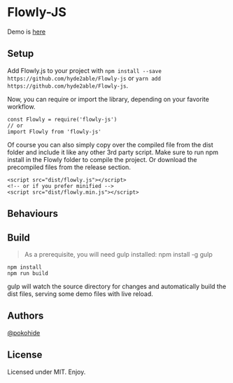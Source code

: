 # Flowly-JS

Demo is [here](https://hyde2able.github.io/Flowly-js/)

## Setup

Add Flowly.js to your project with `npm install --save https://github.com/hyde2able/Flowly-js` or `yarn add https://github.com/hyde2able/Flowly-js`.

Now, you can require or import the library, depending on your favorite workflow.

```
const Flowly = require('flowly-js')
// or
import Flowly from 'flowly-js'
```

Of course you can also simply copy over the compiled file from the dist folder and include it like any other 3rd party script.
Make sure to run npm install in the Flowly folder to compile the project.
Or download the precompiled files from the release section.

```
<script src="dist/flowly.js"></script>
<!-- or if you prefer minified -->
<script src="dist/flowly.min.js"></script>
```

## Behaviours



## Build

> As a prerequisite, you will need gulp installed: npm install -g gulp

```
npm install
npm run build
```

gulp will watch the source directory for changes and automatically build the dist files, serving some demo files with live reload.

## Authors

[@pokohide](https://github.com/hyde2able)

## License

Licensed under MIT. Enjoy.
